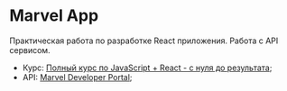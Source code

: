# Marvel App

Практическая работа по разработке React приложения. Работа с API сервисом.

- Курс: [Полный курс по JavaScript + React - с нуля до результата](https://www.udemy.com/course/javascript_full/);
- API: [Marvel Developer Portal](https://developer.marvel.com/docs#!/public/getStoryCollection_get_32);
